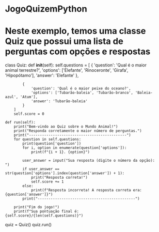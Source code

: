 # JogoQuizemPython
# Neste exemplo, temos uma classe Quiz que possui uma lista de perguntas com opções e respostas

class Quiz:
    def __init__(self):
        self.questions = [
            {
                'question': 'Qual é o maior animal terrestre?',
                'options': ['Elefante', 'Rinoceronte', 'Girafa', 'Hipopótamo'],
                'answer': 'Elefante'
            },
            
            {
                'question': 'Qual é o maior peixe do oceano?',
                'options': ['Tubarão-baleia', 'Tubarão-branco', 'Baleia-azul', 'Atum'],
                'answer': 'Tubarão-baleia'
            }
        ]
        self.score = 0

    def run(self):
        print("Bem-vindo ao Quiz sobre o Mundo Animal!")
        print("Responda corretamente o maior número de perguntas.")
        print("---------------------------------------------")
        for question in self.questions:
            print(question['question'])
            for i, option in enumerate(question['options']):
                print(f"{i + 1}. {option}")

            user_answer = input("Sua resposta (digite o número da opção): ")
            if user_answer == str(question['options'].index(question['answer']) + 1):
                print("Resposta correta!")
                self.score += 1
            else:
                print(f"Resposta incorreta! A resposta correta era: {question['answer']}")
            print("---------------------------------------------")

        print("Fim do jogo!")
        print(f"Sua pontuação final é: {self.score}/{len(self.questions)}")


quiz = Quiz()
quiz.run()
